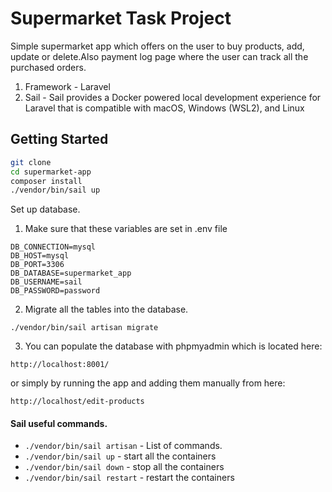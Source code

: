 # Supermarket Task Project

Simple supermarket app which offers on the user to buy products, add, update or delete.Also payment log page where the user can track all the purchased orders.

1. Framework - Laravel
2. Sail - Sail provides a Docker powered local development experience for Laravel that is compatible with macOS, Windows (WSL2), and Linux

## Getting Started

```bash
git clone
cd supermarket-app
composer install
./vendor/bin/sail up
```
Set up database.
1. Make sure that these variables are set in .env file
```angular2html
DB_CONNECTION=mysql
DB_HOST=mysql
DB_PORT=3306
DB_DATABASE=supermarket_app
DB_USERNAME=sail
DB_PASSWORD=password
```
2. Migrate all the tables into the database.
```angular2html
./vendor/bin/sail artisan migrate
```
3. You can populate the database with phpmyadmin which is located here:
```angular2html
http://localhost:8001/
```
or simply by running the app and adding them manually from here:
```angular2html
http://localhost/edit-products
```
#### Sail useful commands.
  * `./vendor/bin/sail artisan` - List of commands.
  * `./vendor/bin/sail up` - start all the containers
  * `./vendor/bin/sail down` - stop all the containers
  * `./vendor/bin/sail restart` - restart the containers

